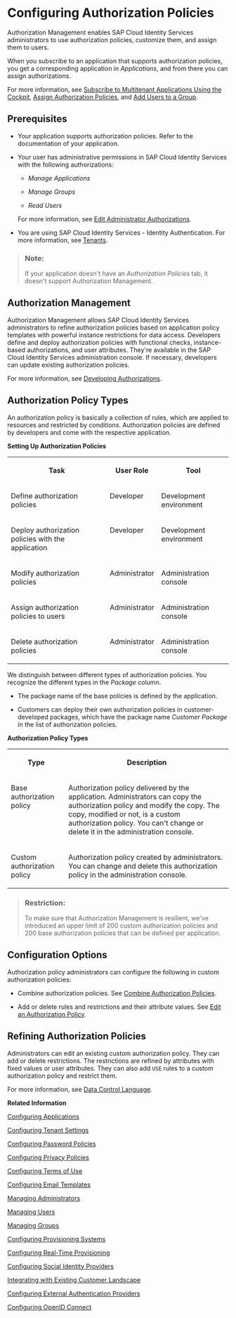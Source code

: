 <!-- loio982ac5f91d2346fda8dd8096e861fc36 -->

# Configuring Authorization Policies

Authorization Management enables SAP Cloud Identity Services administrators to use authorization policies, customize them, and assign them to users.

When you subscribe to an application that supports authorization policies, you get a corresponding application in *Applications*, and from there you can assign authorizations.

For more information, see [Subscribe to Multitenant Applications Using the Cockpit](https://help.sap.com/docs/BTP/65de2977205c403bbc107264b8eccf4b/7a3e39622be14413b2a4df7c02ca1170.html), [Assign Authorization Policies](assign-authorization-policies-eac8e5e.md), and [Add Users to a Group](add-users-to-a-group-d2e1a01.md).



<a name="loio982ac5f91d2346fda8dd8096e861fc36__section_axh_vvq_swb"/>

## Prerequisites

-   Your application supports authorization policies. Refer to the documentation of your application.

-   Your user has administrative permissions in SAP Cloud Identity Services with the following authorizations:

    -   *Manage Applications*

    -   *Manage Groups*

    -   *Read Users*


    For more information, see [Edit Administrator Authorizations](edit-administrator-authorizations-86ee374.md).

-   You are using SAP Cloud Identity Services - Identity Authentication. For more information, see [Tenants](../tenants-93160eb.md).


> ### Note:  
> If your application doesn't have an *Authorization Policies* tab, it doesn't support Authorization Management.



<a name="loio982ac5f91d2346fda8dd8096e861fc36__section_fnh_dfz_l5b"/>

## Authorization Management

Authorization Management allows SAP Cloud Identity Services administrators to refine authorization policies based on application policy templates with powerful instance restrictions for data access. Developers define and deploy authorization policies with functional checks, instance-based authorizations, and user attributes. They're available in the SAP Cloud Identity Services administration console. If necessary, developers can update existing authorization policies.

For more information, see [Developing Authorizations](../Development/developing-authorizations-22928a2.md).



<a name="loio982ac5f91d2346fda8dd8096e861fc36__section_r2m_vlx_l5b"/>

## Authorization Policy Types

An authorization policy is basically a collection of rules, which are applied to resources and restricted by conditions. Authorization policies are defined by developers and come with the respective application.

**Setting Up Authorization Policies**


<table>
<tr>
<th valign="top">

Task

</th>
<th valign="top">

User Role

</th>
<th valign="top">

Tool

</th>
</tr>
<tr>
<td valign="top">

Define authorization policies

</td>
<td valign="top">

Developer

</td>
<td valign="top">

Development environment

</td>
</tr>
<tr>
<td valign="top">

Deploy authorization policies with the application

</td>
<td valign="top">

Developer

</td>
<td valign="top">

Development environment

</td>
</tr>
<tr>
<td valign="top">

Modify authorization policies

</td>
<td valign="top">

Administrator

</td>
<td valign="top">

Administration console

</td>
</tr>
<tr>
<td valign="top">

Assign authorization policies to users

</td>
<td valign="top">

Administrator

</td>
<td valign="top">

Administration console

</td>
</tr>
<tr>
<td valign="top">

Delete authorization policies

</td>
<td valign="top">

Administrator

</td>
<td valign="top">

Administration console

</td>
</tr>
</table>

We distinguish between different types of authorization policies. You recognize the different types in the *Package* column.

-   The package name of the base policies is defined by the application.

-   Customers can deploy their own authorization policies in customer-developed packages, which have the package name *Customer Package* in the list of authorization policies.


**Authorization Policy Types**


<table>
<tr>
<th valign="top">

Type

</th>
<th valign="top">

Description

</th>
</tr>
<tr>
<td valign="top">

Base authorization policy

</td>
<td valign="top">

Authorization policy delivered by the application. Administrators can copy the authorization policy and modify the copy. The copy, modified or not, is a custom authorization policy. You can't change or delete it in the administration console.

</td>
</tr>
<tr>
<td valign="top">

Custom authorization policy

</td>
<td valign="top">

Authorization policy created by administrators. You can change and delete this authorization policy in the administration console.

</td>
</tr>
</table>

> ### Restriction:  
> To make sure that Authorization Management is resilient, we've introduced an upper limit of 200 custom authorization policies and 200 base authorization policies that can be defined per application.



<a name="loio982ac5f91d2346fda8dd8096e861fc36__section_g4l_lsx_l5b"/>

## Configuration Options

Authorization policy administrators can configure the following in custom authorization policies:

-   Combine authorization policies. See [Combine Authorization Policies](combine-authorization-policies-1a69414.md).

-   Add or delete rules and restrictions and their attribute values. See [Edit an Authorization Policy](edit-an-authorization-policy-c76aca6.md).




<a name="loio982ac5f91d2346fda8dd8096e861fc36__section_igk_hl2_ggc"/>

## Refining Authorization Policies

Administrators can edit an existing custom authorization policy. They can add or delete restrictions. The restrictions are refined by attributes with fixed values or user attributes. They can also add `USE` rules to a custom authorization policy and restrict them.

For more information, see [Data Control Language](data-control-language-38baa25.md).

**Related Information**  


[Configuring Applications](configuring-applications-61ad3b0.md "This section describes how you can configure the user authentication, access to an application, and use a branding style in accordance with your company requirements. It also explains the trust configuration between Identity Authentication and a service provider or client (relying party).")

[Configuring Tenant Settings](configuring-tenant-settings-d4d6fdc.md "Initially, the tenants are configured to use default settings. This section describes how you as a tenant administrator can make custom tenant configurations.")

[Configuring Password Policies](configuring-password-policies-12b3395.md "Passwords for the authentication of users are subject to certain rules. These rules are defined in the password policy. Identity Authentication provides you with two predefined password policies, in addition to which you can create and configure up to three custom password policies.")

[Configuring Privacy Policies](configuring-privacy-policies-ed48466.md "You can configure a custom privacy policy document by creating a new document, adding and editing its language versions, and defining the document for an application.")

[Configuring Terms of Use](configuring-terms-of-use-61d3a86.md "You can configure a custom terms of use document by creating a new document, adding and editing its language versions, and defining the document for an application.")

[Configuring Email Templates](configuring-email-templates-b2afbcd.md "Tenant administrators can use the default or a custom email template set for the application processes.")

[Managing Administrators](managing-administrators-786eea2.md "This section describes how, as a tenant administrator, you can list all administrators in the administration console for SAP Cloud Identity Services, add new administrators, and edit the administrator authorizations. You can also remove administrators.")

[Managing Users](managing-users-228428f.md "Tenant administrators can manage user accounts via the administration console for SAP Cloud Identity Services, and via APIs.")

[Managing Groups](managing-groups-ddd067c.md "Tenant administrators can create groups, and assign and unassign these groups to users via the administration console for SAP Cloud Identity Services.")

[Configuring Provisioning Systems](configuring-provisioning-systems-f149f76.md "Configure provisioning systems for synchronizing users and groups between business applications.")

[Configuring Real-Time Provisioning](configuring-real-time-provisioning-617dd4b.md "As a tenant administrator, you can configure real-time provisioning to immediately provision entities from source to target systems.")

[Configuring Social Identity Providers](configuring-social-identity-providers-17d400d.md "By configuring a social provider, users can log on to applications with their social media credentials by linking their accounts in Identity Authentication to the social media account.")

[Integrating with Existing Customer Landscape](integrating-with-existing-customer-landscape-cf29ea1.md "Identity Authentication can be integrated with already existing customer landscape and supports different types of delegated authentication.")

[Configuring External Authentication Providers](configuring-external-authentication-providers-4f02f94.md "Configure authentication providers in the administration console for SAP Cloud Identity Services to manage users from external providers.")

[Configuring OpenID Connect](configuring-openid-connect-a789c9c.md "You can use Identity Authentication for authentication in OpenID Connect protected applications.")

